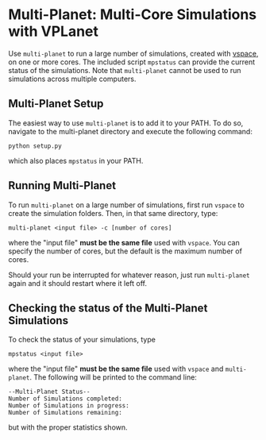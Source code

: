# Multi-Planet: Multi-Core Simulations with VPLanet

Use `multi-planet` to run a large number of simulations, created with [vspace](../vspace>), on one or more cores.  The included script `mpstatus` can provide the current status of the simulations. Note that `multi-planet` cannot be used to run simulations across multiple computers.

## Multi-Planet Setup

The easiest way to use `multi-planet` is to add it to your PATH. To do so, navigate to the multi-planet directory and execute the following command:

```
python setup.py
```

which also places `mpstatus` in your PATH.

## Running Multi-Planet

To run `multi-planet` on a large number of simulations, first run `vspace` to create the simulation folders. Then, in that same directory, type:
```
multi-planet <input file> -c [number of cores]
```
where the "input file" **must be the same file** used with `vspace`. You can specify the number of cores, but the default is the maximum number of cores.

Should your run be interrupted for whatever reason, just run `multi-planet` again and it should restart where it left off.

## Checking the status of the Multi-Planet Simulations

To check the status of your simulations, type
```
mpstatus <input file>
```
where the "input file" **must be the same file** used with `vspace` and `multi-planet`.
The following will be printed to the command line:

```
--Multi-Planet Status--
Number of Simulations completed:
Number of Simulations in progress:
Number of Simulations remaining:
```
but with the proper statistics shown.
